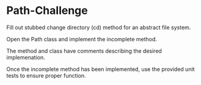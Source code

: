 # Path-Challenge

Fill out stubbed change directory (cd) method for an abstract file system.

Open the Path class and implement the incomplete method. 

The method and class have comments describing the desired implemenation.

Once the incomplete method has been implemented, use the provided unit tests to ensure proper function.
